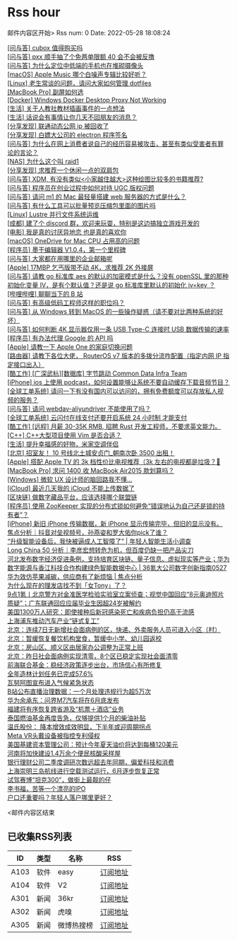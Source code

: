 # Rss hour

邮件内容区开始>
Rss num: 0  Date: 2022-05-28 18:08:24 <br/>

<a href='https://www.v2ex.com/t/855882#reply1'>[问与答] cubox 值得购买吗</a><br/>
<a href='https://www.v2ex.com/t/855881#reply3'>[问与答] pxx 顺手抽了个免两单限额 40 会不会被反撸</a><br/>
<a href='https://www.v2ex.com/t/855880#reply9'>[问与答] 为什么定位中低端的手机也在堆砌摄像头</a><br/>
<a href='https://www.v2ex.com/t/855879#reply0'>[macOS] Apple Music 哪个白噪声专辑比较好听？</a><br/>
<a href='https://www.v2ex.com/t/855878#reply3'>[Linux] 老生常谈的问题，请问大家如何管理 dotfiles</a><br/>
<a href='https://www.v2ex.com/t/855877#reply0'>[MacBook Pro] 副屏如何选</a><br/>
<a href='https://www.v2ex.com/t/855875#reply2'>[Docker] Windows Docker Desktop Proxy Not Working</a><br/>
<a href='https://www.v2ex.com/t/855873#reply19'>[生活] 关于人教社教材插画事件的一点想法</a><br/>
<a href='https://www.v2ex.com/t/855872#reply5'>[生活] 话说会有事情让你几天不回朋友的消息？</a><br/>
<a href='https://www.v2ex.com/t/855870#reply4'>[分享发现] 联通动态公网 ip 被回收了</a><br/>
<a href='https://www.v2ex.com/t/855869#reply1'>[分享发现] 白嫖大公司的 electron 程序签名</a><br/>
<a href='https://www.v2ex.com/t/855867#reply15'>[问与答] 为什么在网上消费者说自己的经历容易被攻击，甚至有类似受害者有罪论的言论？</a><br/>
<a href='https://www.v2ex.com/t/855866#reply2'>[NAS] 为什么这个叫 raid1</a><br/>
<a href='https://www.v2ex.com/t/855865#reply2'>[分享发现] 求推荐一个休闲一点的双肩包</a><br/>
<a href='https://www.v2ex.com/t/855863#reply1'>[问与答] XDM, 有没有类似<小家越住越大>这种绘图比较多的书籍推荐?</a><br/>
<a href='https://www.v2ex.com/t/855862#reply17'>[问与答] 程序员在创业过程中如何对待 UGC 版权问题</a><br/>
<a href='https://www.v2ex.com/t/855861#reply7'>[问与答] 请问 m1 的 Mac 最轻量搭建 web 服务器的方式是什么？</a><br/>
<a href='https://www.v2ex.com/t/855860#reply1'>[问与答] 有什么工具可以批量预览压缩包里面的图片吗</a><br/>
<a href='https://www.v2ex.com/t/855859#reply0'>[Linux] Lustre 并行文件系统运维</a><br/>
<a href='https://www.v2ex.com/t/855856#reply0'>[成都] 建了个 discord 群，欢迎来玩耍，特别是这边搞独立游戏开发的</a><br/>
<a href='https://www.v2ex.com/t/855855#reply1'>[电影] 我是真的讨厌异地恋 也是真的喜欢你</a><br/>
<a href='https://www.v2ex.com/t/855854#reply12'>[macOS] OneDrive for Mac CPU 占用高的问题</a><br/>
<a href='https://www.v2ex.com/t/855853#reply0'>[程序员] 墨干编辑器 V1.0.4，第一个里程碑</a><br/>
<a href='https://www.v2ex.com/t/855852#reply13'>[问与答] 大家都在用哪里的企业邮箱呢</a><br/>
<a href='https://www.v2ex.com/t/855848#reply8'>[Apple] 17MBP 乞丐版带不动 4K，求推荐 2K 外接屏</a><br/>
<a href='https://www.v2ex.com/t/855847#reply1'>[问与答] 请教 go 标准库 aes 的默认的加密模式是什么？没有 openSSL 里的那种初始化变量 IV，是有个默认值？还是说 go 标准库里默认的初始化 iv=key ？</a><br/>
<a href='https://www.v2ex.com/t/855846#reply42'>[哔哩哔哩] 聊聊当下的 B 站</a><br/>
<a href='https://www.v2ex.com/t/855844#reply0'>[问与答] 有高级低码工程师这样的职位吗？</a><br/>
<a href='https://www.v2ex.com/t/855843#reply5'>[问与答] 从 Windows 转到 MacOS 的一些操作疑惑（请不要对比两种系统的好坏）</a><br/>
<a href='https://www.v2ex.com/t/855842#reply5'>[问与答] 如何判断 4K 显示器仅用一条 USB Type-C 连接时 USB 数据传输的速率</a><br/>
<a href='https://www.v2ex.com/t/855841#reply3'>[程序员] 有办法代理 Google 的 API 吗</a><br/>
<a href='https://www.v2ex.com/t/855840#reply5'>[Apple] 请教一下 Apple One 的家庭切换问题</a><br/>
<a href='https://www.v2ex.com/t/855839#reply8'>[路由器] 请教下各位大佬， RouterOS v7 版本的多拨分流咋配置（指定内网 IP 指定接口出入）</a><br/>
<a href='https://www.v2ex.com/t/855838#reply1'>[酷工作] [广深武杭][数据库] 字节跳动 Common Data Infra Team</a><br/>
<a href='https://www.v2ex.com/t/855837#reply8'>[iPhone] ios 上使用 podcast，如何设置能够让系统不要自动缓存下载音频节目？</a><br/>
<a href='https://www.v2ex.com/t/855835#reply14'>[全球工单系统] 请问一下有没有国内可以访问的，拥有免费额度可以存放私人视频的服务？</a><br/>
<a href='https://www.v2ex.com/t/855832#reply8'>[问与答] 请问 webdav-aliyundriver 不能使用了吗？</a><br/>
<a href='https://www.v2ex.com/t/855831#reply4'>[全球工单系统] 云闪付在线支付还要开启系统 24 小时制 才能支付</a><br/>
<a href='https://www.v2ex.com/t/855830#reply1'>[酷工作] [远程] 月薪 30-35K RMB, 招聘 Rust 开发工程师，不要求英文能力。</a><br/>
<a href='https://www.v2ex.com/t/855829#reply22'>[C++] C++大型项目使用 Vim 是否合适？</a><br/>
<a href='https://www.v2ex.com/t/855828#reply16'>[生活] 提升幸福感的好物，米家空调伴侣</a><br/>
<a href='https://www.v2ex.com/t/855827#reply0'>[北京] 招室友！ 10 号线北土城安贞门_朝南次卧 3500 出租！</a><br/>
<a href='https://www.v2ex.com/t/855826#reply2'>[Apple] 搭配 Apple TV 的 3k 档性价比电视推荐（3k 左右的电视都是垃圾？🐶</a><br/>
<a href='https://www.v2ex.com/t/855825#reply10'>[MacBook Pro] 求问 1400 收 MacBook Air2015 款划算吗？</a><br/>
<a href='https://www.v2ex.com/t/855824#reply8'>[Windows] 微软 UX 设计师的脑回路我不懂...</a><br/>
<a href='https://www.v2ex.com/t/855822#reply27'>[iCloud] 最近几天我的 iCloud 不能上传数据了</a><br/>
<a href='https://www.v2ex.com/t/855821#reply12'>[区块链] 做数字藏品平台，应该选择哪个联盟链</a><br/>
<a href='https://www.v2ex.com/t/855820#reply6'>[程序员] 使用 ZooKeeper 实现的分布式锁如何避免“错误地认为自己还是锁的持有者”？</a><br/>
<a href='https://www.v2ex.com/t/855819#reply3'>[iPhone] 新旧 iPhone 传输数据，新 iPhone 显示传输完毕，但旧的显示没有。</a><br/>
<a href='https://36kr.com/p/1760454634696960'>焦点分析｜抖音对垒视频号，孙燕姿和罗大佑你pick了谁？</a><br/>
<a href='https://36kr.com/p/1760435607450121'>“升级智能设备后，我快被逼成人工智障了” | 年轻人智能生活小调查</a><br/>
<a href='https://36kr.com/p/1759069616563456'>Long China 50 分析｜李彦宏想转危为机，但百度仍缺一把产品尖刀</a><br/>
<a href='https://36kr.com/p/1759319355453959'>河北发布数字经济促进条例，支持培育区块链、量子信息、虚拟现实等产业；华为数字能源与香江科技合作构建绿色智能数据中心 | 36氪大公司数字创新指南0527</a><br/>
<a href='https://36kr.com/p/1757555623853702'>华为效仿苹果减碳，供应商有了新烦恼 | 焦点分析</a><br/>
<a href='https://36kr.com/p/1758999333922055'>为什么现在的理发店找不到「女Tony」了？</a><br/>
<a href='https://36kr.com/p/1760101547503881'>9点1氪丨北京警方对金准医学检验实验室立案侦查；视觉中国回应“8元奥迪照片质疑”；广东联通回应应届毕业生因超24岁被解约</a><br/>
<a href='https://36kr.com/newsflashes/1760106310643972'>美国1300万人研究：即使接种后新冠感染死亡和疾病负担仍高于流感</a><br/>
<a href='https://36kr.com/newsflashes/1760579107074311'>上海浦东推动汽车产业“链式复工”</a><br/>
<a href='https://36kr.com/newsflashes/1760566908613128'>北京：连续7日无新增社会面病例的区，快递、外卖服务人员可进入小区（村）</a><br/>
<a href='https://36kr.com/newsflashes/1760564862316800'>北京：暂缓恢复餐饮机构堂食，暂缓中小学、幼儿园返校</a><br/>
<a href='https://36kr.com/newsflashes/1760562679837190'>北京：房山区、顺义区由居家办公调整为正常上班</a><br/>
<a href='https://36kr.com/newsflashes/1760544305115397'>北京：昨日社会面病例实现清零，8个区已稳定实现社会面清零</a><br/>
<a href='https://36kr.com/newsflashes/1760541531894274'>前海联合基金：稳经济政策逐步出台，市场信心有所修复</a><br/>
<a href='https://36kr.com/newsflashes/1760195813978374'>全年造林计划任务已完成57.6%</a><br/>
<a href='https://36kr.com/newsflashes/1760507636412672'>瓦努阿图宣布进入气候紧急状态</a><br/>
<a href='https://36kr.com/newsflashes/1760498330890501'>B站公布直播治理数据：一个月处理违规行为超5万次</a><br/>
<a href='https://36kr.com/newsflashes/1760483648729606'>华为余承东：问界M7汽车将在6月底发布</a><br/>
<a href='https://36kr.com/newsflashes/1760467812250120'>福建将有序恢复跨省游及“机票＋酒店”业务</a><br/>
<a href='https://36kr.com/newsflashes/1760459223413253'>泰国燃油基金再度告急，仅够提供1个月的柴油补贴</a><br/>
<a href='https://36kr.com/newsflashes/1760256607515136'>温氏股份： 降本增效成效明显，下半年或迎周期拐点</a><br/>
<a href='https://36kr.com/newsflashes/1760153141670407'>Meta VR头戴设备被指控专利侵权</a><br/>
<a href='https://36kr.com/newsflashes/1760401137873161'>美国基建资本管理公司：预计今年夏天油价将达到每桶120美元</a><br/>
<a href='https://36kr.com/newsflashes/1760295417475328'>河南将加快建设1.4万余个便民核酸采样屋</a><br/>
<a href='https://36kr.com/newsflashes/1760180198994176'>银行理财公司二季度调研次数远超去年同期，偏爱科技和消费</a><br/>
<a href='https://36kr.com/newsflashes/1760363813450245'>上海崇明三岛航线进行空载测试运行，6月逐步恢复正常</a><br/>
<a href='http://www.huxiu.com/article/565669.html?f=wangzhan'>试驾赛博“坦克300”，做街上最靓的仔</a><br/>
<a href='http://www.huxiu.com/article/566404.html?f=wangzhan'>李书福，苦等一个漂亮的IPO</a><br/>
<a href='http://www.huxiu.com/article/566786.html?f=wangzhan'>户口还重要吗？年轻人落户哪里更好？</a><br/>


<邮件内容区结束

## 已收集RSS列表

| ID | 类型 | 名称  | RSS  |
| -- | -- | -- | -- | 
| A103  | 软件 | easy | [订阅地址](http://rsshub.v2fy.com:1200/weibo/user/1088413295) |
| A104  | 软件 | V2  | [订阅地址](http://www.v2ex.com/index.xml) |
| A301  | 新闻 | 36kr | [订阅地址](https://www.36kr.com/feed) |
| A302  | 新闻 | 虎嗅 | [订阅地址](https://www.huxiu.com/rss/0.xml) |
| A305  | 新闻 | 微博热搜榜 | [订阅地址](https://rsshub.app/weibo/search/hot) |
